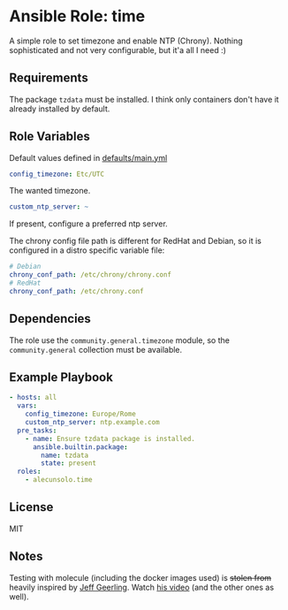Ansible Role: time
=========

A simple role to set timezone and enable NTP (Chrony). Nothing sophisticated and not very configurable, but it'a all I need :)

Requirements
------------

The package `tzdata` must be installed. I think only containers don't have it already installed by default.

Role Variables
--------------

Default values defined in [defaults/main.yml](default/main.yml)
```yaml
config_timezone: Etc/UTC
```
The wanted timezone.

```yaml
custom_ntp_server: ~
```
If present, configure a preferred ntp server.

The chrony config file path is different for RedHat and Debian, so it is configured in a distro specific variable file:

```yaml
# Debian
chrony_conf_path: /etc/chrony/chrony.conf
# RedHat
chrony_conf_path: /etc/chrony.conf
```

Dependencies
------------

The role use the `community.general.timezone` module, so the `community.general` collection must be available.

Example Playbook
----------------

```yaml
- hosts: all
  vars:
    config_timezone: Europe/Rome
    custom_ntp_server: ntp.example.com
  pre_tasks:
    - name: Ensure tzdata package is installed.
      ansible.builtin.package:
        name: tzdata
        state: present
  roles:
    - alecunsolo.time
```

License
-------

MIT

Notes
-----

Testing with molecule (including the docker images used) is ~~stolen from~~ heavily inspired by [Jeff Geerling](https://www.jeffgeerling.com/). Watch [his video](https://youtu.be/FaXVZ60o8L8) (and the other ones as well).
